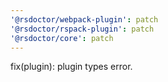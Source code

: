 ```yaml
---
'@rsdoctor/webpack-plugin': patch
'@rsdoctor/rspack-plugin': patch
'@rsdoctor/core': patch
---
```


fix(plugin): plugin types error.

